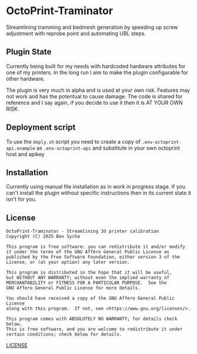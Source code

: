 # OctoPrint-Traminator

Streamlining tramming and bedmesh generation by speeding up screw adjustment with reprobe point and automating UBL steps.

## Plugin State

Currently being built for my needs with hardcoded hardware attributes for one of my printers. In the long run I aim to make the plugin configurable for other hardware.

The plugin is very much in alpha and is used at your own risk. Features may not work and has the potentual to cause damage. The code is shared for reference and I say again, if you decide to use it then it is AT YOUR OWN RISK.

## Deployment script

To use the ```deply.sh``` script you need to create a copy of ```.env-octoprint-api.example``` as ```.env-octoprint-api``` and substitute in your own octoprint host and apikey

## Installation

Currently using manual file installation as in work in progress stage. If you can't install the plugin without specific instructions then in its current state it isn't for you.

## License

    OctoPrint-Traminator - Streamlining 3d printer calibration
    Copyright (C) 2025 Ben Sycha

    This program is free software: you can redistribute it and/or modify
    it under the terms of the GNU Affero General Public License as
    published by the Free Software Foundation, either version 3 of the
    License, or (at your option) any later version.

    This program is distributed in the hope that it will be useful,
    but WITHOUT ANY WARRANTY; without even the implied warranty of
    MERCHANTABILITY or FITNESS FOR A PARTICULAR PURPOSE.  See the
    GNU Affero General Public License for more details.

    You should have received a copy of the GNU Affero General Public License
    along with this program.  If not, see <https://www.gnu.org/licenses/>.

    This program comes with ABSOLUTELY NO WARRANTY; for details check below.
    This is free software, and you are welcome to redistribute it under certain conditions; check below for details.

[LICENSE](LICENSE.md)